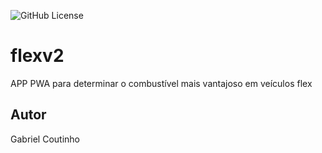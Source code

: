 ![GitHub License](https://img.shields.io/github/license/BielCoutinho/flexv2)


# flexv2
APP PWA para determinar o combustível mais vantajoso em veículos flex 
## Autor 
Gabriel Coutinho
